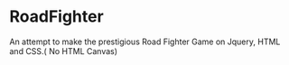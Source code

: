 # RoadFighter
An attempt to make the prestigious Road Fighter Game on Jquery, HTML and CSS.( No HTML Canvas)

